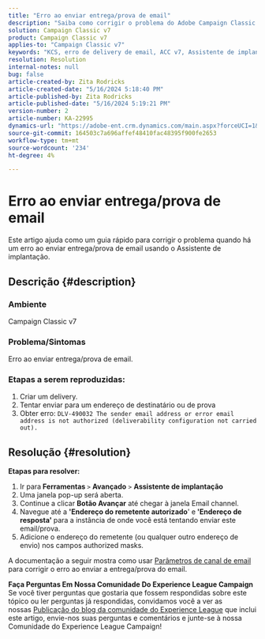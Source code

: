 ```yaml
---
title: "Erro ao enviar entrega/prova de email"
description: "Saiba como corrigir o problema do Adobe Campaign Classic em que há um erro ao enviar entrega/prova de email usando o assistente de implantação."
solution: Campaign Classic v7
product: Campaign Classic v7
applies-to: "Campaign Classic v7"
keywords: "KCS, erro de delivery de email, ACC v7, Assistente de implantação "
resolution: Resolution
internal-notes: null
bug: false
article-created-by: Zita Rodricks
article-created-date: "5/16/2024 5:18:40 PM"
article-published-by: Zita Rodricks
article-published-date: "5/16/2024 5:19:21 PM"
version-number: 2
article-number: KA-22995
dynamics-url: "https://adobe-ent.crm.dynamics.com/main.aspx?forceUCI=1&pagetype=entityrecord&etn=knowledgearticle&id=64691951-a813-ef11-9f89-6045bd0298d4"
source-git-commit: 164503c7a696affef48410fac48395f900fe2653
workflow-type: tm+mt
source-wordcount: '234'
ht-degree: 4%

---
```


# Erro ao enviar entrega/prova de email


Este artigo ajuda como um guia rápido para corrigir o problema quando há um erro ao enviar entrega/prova de email usando o Assistente de implantação.

## Descrição {#description}


### <b>Ambiente</b>

Campaign Classic v7



### <b>Problema/Sintomas</b>

Erro ao enviar entrega/prova de email.

### <b>Etapas a serem reproduzidas:</b>

1. Criar um delivery.
2. Tentar enviar para um endereço de destinatário ou de prova
3. Obter erro: `DLV-490032 The sender email address or error email address is not authorized (deliverability configuration not carried out).`



## Resolução {#resolution}

<b>Etapas para resolver:</b>
1. Ir para<b> Ferramentas </b>`>`  <b>Avançado</b> `>`  <b>Assistente de implantação</b>
2. Uma janela pop-up será aberta.
3. Continue a clicar <b>Botão Avançar</b> até chegar à janela Email channel.
4. Navegue até a <b>&#39;Endereço do remetente autorizado</b>&#39; e<b> &#39;Endereço de resposta&#39; </b>para a instância de onde você está tentando enviar este email/prova.
5. Adicione o endereço do remetente (ou qualquer outro endereço de envio) nos campos authorized masks.




A documentação a seguir mostra como usar [Parâmetros de canal de email](https://experienceleague.adobe.com/docs/campaign-classic/using/installing-campaign-classic/initial-configuration/deploying-an-instance.html#email-channel-parameters) para corrigir o erro ao enviar a entrega/prova do email.


<b>Faça Perguntas Em Nossa Comunidade Do Experience League Campaign</b>
Se você tiver perguntas que gostaria que fossem respondidas sobre este tópico ou ler perguntas já respondidas, convidamos você a ver as nossas [Publicação do blog da comunidade do Experience League](https://experienceleaguecommunities.adobe.com/t5/adobe-campaign-classic-blogs/introducing-top-kcs-articles-curated-for-your-troubleshooting/bc-p/672426#M132 "Seguir link") que inclui este artigo, envie-nos suas perguntas e comentários e junte-se à nossa Comunidade do Experience League Campaign!

